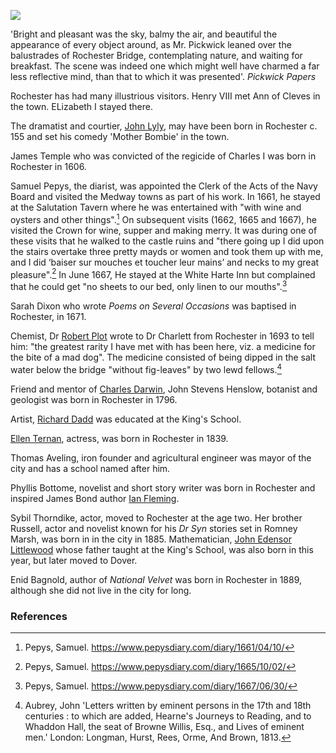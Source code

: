 <a href="https://juncture-digital.org"><img src="https://juncture-digital.org/images/ve-button.png"></a>

<param ve-config
       title="Rochester"
       banner="xxx"
       author="xxx"
       layout="vtl">


<param title="Guildhall" eid="Q15272878" aliases="Guildhall">
<param title="Rochester" eid="Q507517">
<param title="Rod Hull" eid="Q7356235">
<param title="Satis House" eid="Q26377461">

<!-- Kent with map centered at Rochester -->
<param ve-map center="Q1094104" zoom="10">

<!-- Historical map layers -->
<param ve-map-layer mapwarper mapwarper-id="44832" title="Kent Topo Survey 1860">

'Bright and pleasant was the sky, balmy the air, and beautiful the appearance of every object around, as Mr. Pickwick leaned over the balustrades of Rochester Bridge, contemplating nature, and waiting for breakfast. The scene was indeed one which might well have charmed a far less reflective mind, than that to which it was presented'. _Pickwick Papers_
<param ve-image url="https://upload.wikimedia.org/wikipedia/commons/4/4c/Rochester_Bridge_RMG_PW2055.tiff" label="Rochester Bridge c.1884" attribution="William Lionel Wyllie, Public domain, via Wikimedia Commons">

Rochester has had many illustrious visitors. Henry VIII met Ann of Cleves in the town. ELizabeth I stayed there.
<param ve-image url="https://upload.wikimedia.org/wikipedia/commons/1/18/Frederick_Nash_-_Rochester_Cathedral_and_Castle_-_Google_Art_Project.jpg" label="Rochester Cathedral and Castle" attribution="Frederick Nash, Public domain, via Wikimedia Commons">

The dramatist and courtier, [John Lyly](/16c/16c-lyly-biography), may have been born in Rochester c. 155 and set his comedy 'Mother Bombie' in the town.

James Temple who was convicted of the regicide of Charles I was born in Rochester in 1606.

Samuel Pepys, the diarist, was appointed the Clerk of the Acts of the Navy Board and visited the Medway towns as part of his work. In 1661, he stayed at the Salutation Tavern where he was entertained with "with wine and oysters and other things".[^ref1] On subsequent visits (1662, 1665 and 1667), he visited the Crown   for wine, supper and making merry. It was during one of these visits that he walked to the castle ruins and "there going up I did upon the stairs overtake three pretty mayds or women and took them up with me, and I did ‘baiser sur mouches et toucher leur mains’ and necks to my great pleasure".[^ref2]  In June 1667, He stayed at the White Harte Inn but complained that he could get "no sheets to our bed, only linen to our mouths".[^ref3] 

Sarah Dixon who wrote _Poems on Several Occasions_ was baptised in Rochester, in 1671.

Chemist, Dr [Robert Plot](/17c/17c-robert-plot) wrote to Dr Charlett from Rochester in 1693 to tell him: "the greatest rarity I have met with has been here, viz. a medicine for the bite of a mad dog". The medicine consisted of being dipped in the salt water below the bridge "without fig-leaves" by two lewd fellows.[^ref4] 
<param ve-image url="https://github.com/kent-map/images/blob/main/maps/Dickens_Rochester_Chatham.jpg">

Friend and mentor of [Charles Darwin](/19c/19c-darwin-biography), John Stevens Henslow, botanist and geologist was born in Rochester in 1796.

Artist, [Richard Dadd](/19c/19c-dadd-biography) was educated at the King's School.

[Ellen Ternan](/19c/19c-ternan-biography), actress, was born in Rochester in 1839.

Thomas Aveling, iron founder and agricultural engineer was mayor of the city and has a school named after him.
 
Phyllis Bottome, novelist and short story writer was born in Rochester and inspired James Bond author [Ian Fleming](/20c/20c-fleming-biography).
<param ve-image url="https://upload.wikimedia.org/wikipedia/commons/2/2f/The_castle%2C_Rochester%2C_England-LCCN2002708076.jpg" label="The castle, Rochester" attribution="Photochrom Print Collection, Public domain, via Wikimedia Commons">

Sybil Thorndike, actor, moved to Rochester at the age two. Her brother Russell, actor and novelist known for his _Dr Syn_ stories set in Romney Marsh, was born in in the city in 1885. Mathematician, [John Edensor Littlewood](/19c/19c-edensor-littlewood-biography) whose father taught at the King's School, was also born in this year, but later moved to Dover. 
<param ve-image url="https://upload.wikimedia.org/wikipedia/commons/4/46/Sybil_Thorndike%2C_English_actress%2C_1932_-_The_Falk_Studios_%286480135843%29.jpg" label="Sybil Thorndike, 1932" attribution="State Library of New South Wales collection, No restrictions, via Wikimedia Commons">

Enid Bagnold, author of _National Velvet_ was born in Rochester in 1889, although she did not live in the city for long.
<param ve-image url="https://upload.wikimedia.org/wikipedia/commons/e/eb/%27Enid_Bagnold_Age_c.25%27_by_Maurice_Asselin.jpg" label="Enid Bagnold" attribution="Maurice Asselin, Public domain, via Wikimedia Commons">

### References

[^ref1]: Pepys, Samuel. https://www.pepysdiary.com/diary/1661/04/10/
[^ref2]: Pepys, Samuel. https://www.pepysdiary.com/diary/1665/10/02/
[^ref3]: Pepys, Samuel. https://www.pepysdiary.com/diary/1667/06/30/
[^ref4]: Aubrey, John 'Letters written by eminent persons in the 17th and 18th centuries : to which are added, Hearne's Journeys to Reading, and to Whaddon Hall, the seat of Browne Willis, Esq., and Lives of eminent men.' London: Longman, Hurst, Rees, Orme, And Brown, 1813. 
